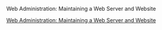 Web Administration: Maintaining a Web Server and Website


[Web Administration: Maintaining a Web Server and Website](https://www.thoughtco.com/what-is-web-administration-3466199)